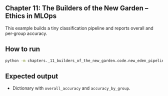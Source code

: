 Chapter 11: The Builders of the New Garden – Ethics in MLOps
------------------------------------------------------------

This example builds a tiny classification pipeline and reports overall and per‑group accuracy.

How to run
----------
```bash
python -m chapters._11_builders_of_the_new_garden.code.new_eden_pipeline
```

Expected output
---------------
- Dictionary with `overall_accuracy` and `accuracy_by_group`.


